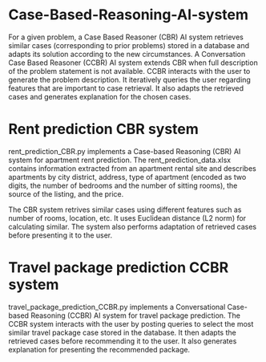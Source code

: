 # Case-Based-Reasoning-AI-system

For a given problem, a Case Based Reasoner (CBR) AI system retrieves similar cases (corresponding to prior problems) stored in a database and adapts its solution according to the new circumstances. A Conversation Case Based Reasoner (CCBR) AI system extends CBR when full description of the problem statement is not available. CCBR interacts with the user to generate the problem description. It iteratively queries the user regarding features that are important to case retrieval. It also adapts the retrieved cases and generates explanation for the chosen cases. 

# Rent prediction CBR system

rent_prediction_CBR.py implements a Case-based Reasoning (CBR) AI system for apartment rent prediction. The rent_prediction_data.xlsx contains information extracted from an apartment rental site and describes apartments by city district, address, type of apartment (encoded as two digits, the number of bedrooms and the number of sitting rooms), the source of the listing, and the price.

The CBR system retrives similar cases using different features such as number of rooms, location, etc. It uses Euclidean distance (L2 norm) for calculating similar. The system also performs adaptation of retrieved cases before presenting it to the user. 

# Travel package prediction CCBR system

travel_package_prediction_CCBR.py implements a Conversational Case-based Reasoning (CCBR) AI system for travel package prediction. The CCBR system interacts with the user by posting queries to select the most similar travel package case stored in the database. It then adapts the retrieved cases before recommending it to the user. It also generates explanation for presenting the recommended package.
